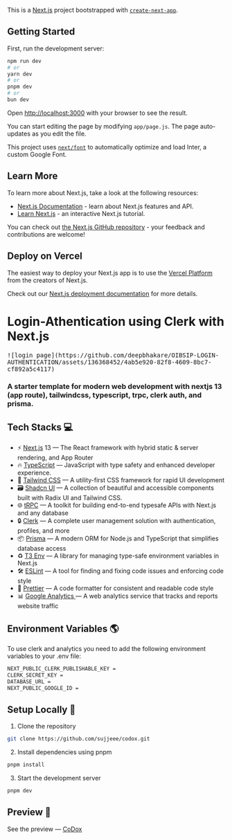 This is a [Next.js](https://nextjs.org/) project bootstrapped with [`create-next-app`](https://github.com/vercel/next.js/tree/canary/packages/create-next-app).

## Getting Started

First, run the development server:

```bash
npm run dev
# or
yarn dev
# or
pnpm dev
# or
bun dev
```

Open [http://localhost:3000](http://localhost:3000) with your browser to see the result.

You can start editing the page by modifying `app/page.js`. The page auto-updates as you edit the file.

This project uses [`next/font`](https://nextjs.org/docs/basic-features/font-optimization) to automatically optimize and load Inter, a custom Google Font.

## Learn More

To learn more about Next.js, take a look at the following resources:

- [Next.js Documentation](https://nextjs.org/docs) - learn about Next.js features and API.
- [Learn Next.js](https://nextjs.org/learn) - an interactive Next.js tutorial.

You can check out [the Next.js GitHub repository](https://github.com/vercel/next.js/) - your feedback and contributions are welcome!

## Deploy on Vercel

The easiest way to deploy your Next.js app is to use the [Vercel Platform](https://vercel.com/new?utm_medium=default-template&filter=next.js&utm_source=create-next-app&utm_campaign=create-next-app-readme) from the creators of Next.js.

Check out our [Next.js deployment documentation](https://nextjs.org/docs/deployment) for more details.


# Login-Athentication using Clerk with Next.js

<kbd>
![login page](https://github.com/deepbhakare/OIBSIP-LOGIN-AUTHENTICATION/assets/136368452/4ab5e920-82f8-4609-8bc7-cf892a5c4117)


</kbd>

### A starter template for modern web development with nextjs 13 (app route), tailwindcss, typescript, trpc, clerk auth, and prisma.


## Tech Stacks 💻

- ⚡ [Next.js](https://nextjs.org) 13  — The React framework with hybrid static & server rendering, and App Router 
- 🔥 [TypeScript](https://www.typescriptlang.org)  — JavaScript with type safety and enhanced developer experience.
- 💅 [Tailwind CSS](https://tailwindcss.com) — A utility-first CSS framework for rapid UI development
- 🗃 [Shadcn UI](https://ui.shadcn.com/) —  A collection of beautiful and accessible components built with Radix UI and Tailwind CSS.
- 🌐 [tRPC](https://trpc.io) —  A toolkit for building end-to-end typesafe APIs with Next.js and any database
- 🔒 [Clerk](https://clerk.com?utm_source=github&utm_medium=sponsorship&utm_campaign=nextjs-boilerplate) — A complete user management solution with authentication, profiles, and more
- 📦 [Prisma](https://www.prisma.io/) — A modern ORM for Node.js and TypeScript that simplifies database access
- ♻️ [T3 Env](https://env.t3.gg/) — A library for managing type-safe environment variables in Next.js 
- 🛠 [ESLint](https://eslint.org) — A tool for finding and fixing code issues and enforcing code style
- 💖 [Prettier](https://prettier.io) — A code formatter for consistent and readable code style
- 📊 [Google Analytics ](https://analytics.google.com/) —  A web analytics service that tracks and reports website traffic

 ## Environment Variables 🌎
To use clerk and analytics you need to add the following environment variables to your .env file:
```bash
NEXT_PUBLIC_CLERK_PUBLISHABLE_KEY = 
CLERK_SECRET_KEY = 
DATABASE_URL =
NEXT_PUBLIC_GOOGLE_ID = 
``` 

## Setup Locally 🚀

1. Clone the repository

```bash
git clone https://github.com/sujjeee/codox.git
```

2. Install dependencies using pnpm

```bash
pnpm install
```

3. Start the development server

```bash
pnpm dev
```

## Preview 👀
See the preview  —  <a href="https://codox.codebustar.com/">CoDox</a>
